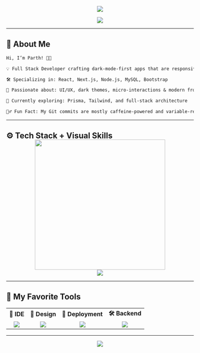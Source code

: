 <!-- 🎇 Top Gradient Banner -->
<p align="center">
  <img src="https://capsule-render.vercel.app/api?type=waving&height=180&text=Hey%20👋%20I'm%20Parth!&fontAlign=40&fontAlignY=35&color=0f0c29&fontColor=ffffff&desc=Full%20Stack%20Dev%20%7C%20Dark%20UI%20Fanatic%20%7C%20Code%20Craftsman&descSize=18&descAlign=50&descAlignY=60" />
</p>

<!-- 🎯 Typing Intro -->
<p align="center">
  <img src="https://readme-typing-svg.demolab.com?font=Fira+Code&size=22&duration=3000&pause=1000&color=00F7FF&center=true&vCenter=true&width=700&lines=Full+Stack+Web+Developer;Dark+Mode+Is+My+Aesthetic;React+%2F+Next.js+%2F+Node.js+%2F+MySQL;Let's+build+clean+%2B+powerful+web+experiences!" />
</p>

---

## 🧠 About Me

```diff
Hi, I’m Parth! 👨‍💻

💡 Full Stack Developer crafting dark-mode-first apps that are responsive, fast, and user-focused.

🛠 Specializing in: React, Next.js, Node.js, MySQL, Bootstrap

🎨 Passionate about: UI/UX, dark themes, micro-interactions & modern frontend engineering

🚀 Currently exploring: Prisma, Tailwind, and full-stack architecture

🧙‍♂️ Fun Fact: My Git commits are mostly caffeine-powered and variable-renaming sessions.
```

---

## ⚙️ Tech Stack + Visual Skills

<div align="center" style="margin-top: -20px;">
  <img src="./Skills_Animation_Dark.gif" width="350px" />
</div>

<div align="center">
  <img src="https://skillicons.dev/icons?i=html,css,bootstrap,javascript,react,nextjs,nodejs,mysql,git,github,tailwind&perline=8&theme=dark" />
</div>

---

## 📂 My Favorite Tools

<div align="center">

<table width="100%" style="text-align: center;">
  <tr>
    <td><strong>🧠 IDE</strong></td>
    <td><strong>🎨 Design</strong></td>
    <td><strong>🚀 Deployment</strong></td>
    <td><strong>🛠 Backend</strong></td>
  </tr>
  <tr>
    <td><img src="https://skillicons.dev/icons?i=vscode" /></td>
    <td><img src="https://skillicons.dev/icons?i=figma" /></td>
    <td><img src="https://skillicons.dev/icons?i=vercel,netlify" /></td>
    <td><img src="https://skillicons.dev/icons?i=nodejs,express,mysql,mongodb" /></td>
  </tr>
</table>

</div>

---

<!-- 🌌 Footer Gradient -->
<p align="center">
  <img src="https://capsule-render.vercel.app/api?type=waving&height=100&section=footer&color=0f0c29" />
</p>
